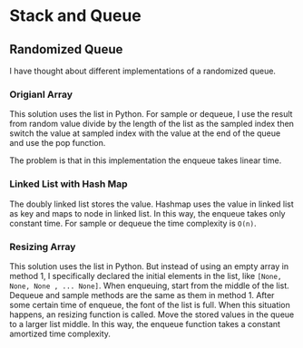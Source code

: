 # Stack and Queue

## Randomized Queue

I have thought about different implementations of a randomized queue.

### Origianl Array

This solution uses the list in Python. For sample or dequeue, I use the result from random value divide by the length of the list as the sampled index then switch the value at sampled index with the value at the end of the queue and use the pop function.

The problem is that in this implementation the enqueue takes linear time.

### Linked List with Hash Map

The doubly linked list stores the value. Hashmap uses the value in linked list as key and maps to node in linked list. In this way, the enqueue takes only constant time. For sample or dequeue the time complexity is `O(n)`.

### Resizing Array

This solution uses the list in Python. But instead of using an empty array in method 1, I specifically declared the initial elements in the list, like `[None, None, None , ... None]`. When enqueuing, start from the middle of the list. Dequeue and sample methods are the same as them in method 1. After some certain time of enqueue, the font of the list is full. When this situation happens, an resizing function is called. Move the stored values in the queue to a larger list middle. In this way, the enqueue function takes a constant amortized time complexity.
